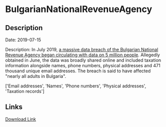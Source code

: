 # BulgarianNationalRevenueAgency

## Description

Date: 2019-07-15

Description:
In July 2019, <a href="https://thenextweb.com/security/2019/07/16/bulgaria-tax-agency-data-leak-hack/" target="_blank" rel="noopener">a massive data breach of the Bulgarian National Revenue Agency began circulating with data on 5 million people</a>. Allegedly obtained in June, the data was broadly shared online and included taxation information alongside names, phone numbers, physical addresses and 471 thousand unique email addresses. The breach is said to have affected &quot;nearly all adults in Bulgaria&quot;.


['Email addresses', 'Names', 'Phone numbers', 'Physical addresses', 'Taxation records']

## Links

[Download Link](https://link-to.net/1229997/544.7561025749553/dynamic/?r=bmFwLmJn)